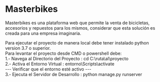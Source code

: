 # Masterbikes
Masterbikes es una plataforma web que permite la venta de bicicletas, accesorios y repuestos para los mismos, considerar que esta solución es creada para una empresa imaginaria.  

Para ejecutar el proyecto de manera local debe tener instalado python  version 3.7 o superior. <br>
Para levantar el proyecto desde CMD o powershell debe: <br>
1.- Navega al Directorio del Proyecto : cd C:\ruta\al\proyecto <br>
2.- Activa el Entorno Virtual : entorno\Scripts\activate <br>
--- Verificar que el entorno esté activo --- <br>
3.- Ejecuta el Servidor de Desarrollo : python manage.py runserver <br>
